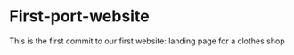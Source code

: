 # First-port-website
This is the first commit to our first website: landing page for a clothes shop
